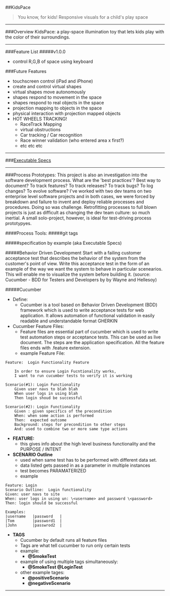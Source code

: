 ##KidsPace
> You know, for kids!  Responsive visuals for a child's play space
__________________________

###Overview
KidsPace: a play-space illumination toy that lets kids play with the color of their surroundings.       

_________________________________

###Feature List
#####v1.0.0
- control R,G,B of space using keyboard

###Future Features
- touchscreen control (iPad and iPhone)
- create and control virtual shapes
- virtual shapes move autonomously
- shapes respond to movement in the space
- shapes respond to real objects in the space
- projection mapping to objects in the space
- physical interaction with projection mapped objects
- HOT WHEELS TRACKING!
    + RaceTrack Mapping
    + virtual obstructions
    + Car tracking / Car recognition
    + Race winner validation (who entered area x first?)
    + etc etc etc


_________________________________

###[Executable Specs]
 


________________________________________

###Process Prototypes:
This project is also an investigation into the software development process.  What are the 'best practices'?  Best way to document?  To track features?  To track releases?  To track bugs?  To log changes? To evolve software?  I've worked with two dev teams on two enterprise level software projects and in both cases, we were forced by breakdown and failure to invent and deploy reliable processes and procedures. Doing so was challenge. Retrofitting processes to full blown projects is just as difficult as changing the dev team culture:  so much inertial.  A small solo-project, however, is ideal for test-driving process prototypyes.      

####Process Tools:
#####git tags

#####specification by example (aka Executable Specs)

#####Behavior Driven Development
Start with a failing customer acceptance test that describes the behavior of the system from the customer's point of view.  Write this acceptance test in the form of an example of the way we want the system to behave in particular scenearios.  This will enable me to visualize the system before building it. (source: Cucumber - BDD for Testers and Developers by by Wayne and Hellesoy)

#####Cucumber  
- Define:
    + Cucumber is a tool based on Behavior Driven Development (BDD) framework which is used to write acceptance tests for web application. It allows automation of functional validation in easily readable and understandable format GHERKIN
- Cucumber Feature Files:
    + Feature files are essential part of cucumber which is used to write test automation steps or acceptance tests. This can be used as live document. The steps are the application specification. All the feature files ends with .feature extension.
    + example Feature File:
```
Feature:  Login Functionality Feature
    
    In order to ensure Login Fucntionality works,
    I want to run cucumber tests to verify it is working

Scenario(#1): Login Functionality 
    Given user navs to blah blah
    When user logs in using blah
    Then login shoud be successful

Scenario(#2): Login Functionality
    Given : given specifics of the precondition
    When: when some action is performed
    Then:  expected outcome
    Background: steps for precondition to other steps
    And: used to combine two or more same type actions
```
- **FEATURE:**
    + this gives info about the high level business functionality and the PURPOSE / INTENT
- **SCENARIO Outline**
    + used when same test has to be performed with different data set. 
    + data listed gets passed in as a parameter in multiple instances
    + test becomes PARAMATERIZED 
    + example
```
Feature: Login 
Scenario Outline:  Login functionality
Given: user navs to site
When: user logs in using un: \<username> and password \<password>
Then: login should be successful

Examples:
|username   |password   |
|Tom        |password1  |
|John       |passwrod2  |
```
- **TAGS**
    + Cucumber by default runs all feature files
    + Tags are what tell cucumber to run only certain tests
    + example: 
        * **@SmokeTest**
    + example of using multiple tags simultaneously:
        * **@SmokeTest @LoginTest**
    + other example tages:
        * **@positiveScenario**
        * **@negativeScenario**
        





____________________________

[SemVer]:http://semver.org/
[Executable Specs]:https://github.com/VideoAlchemy/kidspace/blob/master/executable_specs.md


